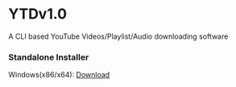 # YTDv1.0
A CLI based YouTube Videos/Playlist/Audio downloading software

### Standalone Installer
Windows(x86/x64): [Download](https://www.mediafire.com/file/7np2n2149tj5ba5/ytd_setup.exe/file)
